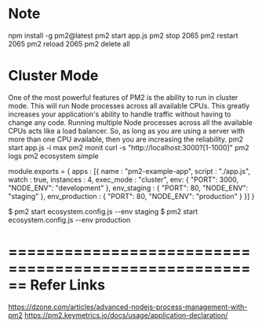 Note
==================================
 npm install -g pm2@latest
 pm2 start app.js
 pm2 stop 2065
 pm2 restart 2065
 pm2 reload 2065
 pm2 delete all
 
Cluster Mode
==================================
One of the most powerful features of PM2 is the ability to run in cluster mode. This will run Node processes across all available CPUs. This greatly increases your application's ability to handle traffic without having to change any code.
Running multiple Node processes across all the available CPUs acts like a load balancer. So, as long as you are using a server with more than one CPU available, then you are increasing the reliability.
pm2 start app.js -i max
pm2 monit
curl -s "http://localhost:3000?[1-1000]"
 pm2 logs
 pm2 ecosystem simple
 
 module.exports = {
  apps : [{
    name        : "pm2-example-app",
    script      : "./app.js",
    watch       : true,
    instances   : 4,
    exec_mode   : "cluster",
    env: {
      "PORT": 3000,
      "NODE_ENV": "development"
    },
    env_staging : {
      "PORT": 80,
      "NODE_ENV": "staging"
    },
    env_production : {
      "PORT": 80,
      "NODE_ENV": "production"
    }
  }]
}


$ pm2 start ecosystem.config.js --env staging
$ pm2 start ecosystem.config.js --env production

======================================================
Refer Links
======================================================
https://dzone.com/articles/advanced-nodejs-process-management-with-pm2
https://pm2.keymetrics.io/docs/usage/application-declaration/
